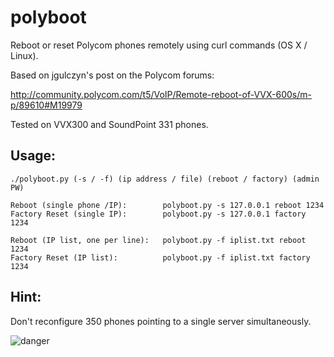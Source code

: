 # polyboot
Reboot or reset Polycom phones remotely using curl commands (OS X / Linux).

Based on jgulczyn's post on the Polycom forums:

http://community.polycom.com/t5/VoIP/Remote-reboot-of-VVX-600s/m-p/89610#M19979

Tested on VVX300 and SoundPoint 331 phones.

## Usage:
```
./polyboot.py (-s / -f) (ip address / file) (reboot / factory) (admin PW)

Reboot (single phone /IP):        polyboot.py -s 127.0.0.1 reboot 1234
Factory Reset (single IP):        polyboot.py -s 127.0.0.1 factory 1234

Reboot (IP list, one per line):   polyboot.py -f iplist.txt reboot 1234
Factory Reset (IP list):          polyboot.py -f iplist.txt factory 1234
```

## Hint:

Don't reconfigure 350 phones pointing to a single server simultaneously.

![danger](http://i.imgur.com/myH8Brf.png)
